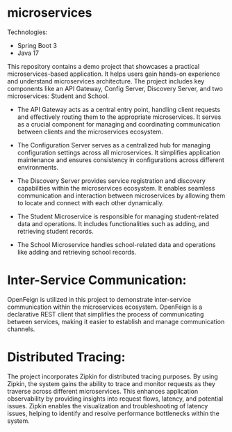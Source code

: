 # microservices
Technologies:
- Spring Boot 3
- Java 17

This repository contains a demo project that showcases a practical microservices-based application. It helps users gain hands-on experience and understand microservices architecture. The project includes key components like an API Gateway, Config Server, Discovery Server, and two microservices: Student and School.

- The API Gateway acts as a central entry point, handling client requests and effectively routing them to the appropriate microservices. It serves as a crucial component for managing and coordinating communication between clients and the microservices ecosystem.

- The Configuration Server serves as a centralized hub for managing configuration settings across all microservices. It simplifies application maintenance and ensures consistency in configurations across different environments.

- The Discovery Server provides service registration and discovery capabilities within the microservices ecosystem. It enables seamless communication and interaction between microservices by allowing them to locate and connect with each other dynamically.

- The Student Microservice is responsible for managing student-related data and operations. It includes functionalities such as adding, and retrieving student records.

- The School Microservice handles school-related data and operations like adding and retrieving school records.

# Inter-Service Communication: 
OpenFeign is utilized in this project to demonstrate inter-service communication within the microservices ecosystem. OpenFeign is a declarative REST client that simplifies the process of communicating between services, making it easier to establish and manage communication channels.

# Distributed Tracing: 
The project incorporates Zipkin for distributed tracing purposes. By using Zipkin, the system gains the ability to trace and monitor requests as they traverse across different microservices. This enhances application observability by providing insights into request flows, latency, and potential issues. Zipkin enables the visualization and troubleshooting of latency issues, helping to identify and resolve performance bottlenecks within the system.
